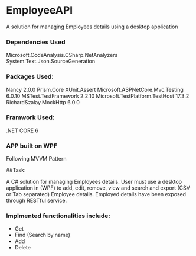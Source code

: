 # EmployeeAPI
A solution for managing Employees details using a desktop application

### Dependencies Used
Microsoft.CodeAnalysis.CSharp.NetAnalyzers
System.Text.Json.SourceGeneration

### Packages Used:
Nancy 2.0.0
Prism.Core
XUnit.Assert
Microsoft.ASPNetCore.Mvc.Testing 6.0.10
MSTest.TestFramework 2.2.10
Microsoft.TestPlatform.TestHost 17.3.2
RichardSzalay.MockHttp 6.0.0

### Framwork Used:
.NET CORE 6

### APP built on WPF
Following MVVM Pattern

##Task:

A C# solution for managing Employees details. User must use a desktop application in (WPF) to add, edit, remove, view and search and export (CSV or Tab separated) Employee details. Employed details have been exposed through RESTful service. 

### Implmented functionalities include:
- Get
- Find (Search by name)
- Add 
- Delete

